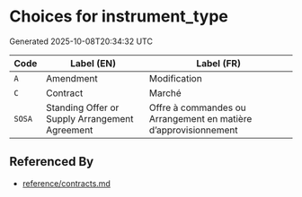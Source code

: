 # Choices for instrument_type

Generated 2025-10-08T20:34:32 UTC

| Code | Label (EN) | Label (FR) |
|------|------------|------------|
| `A` | Amendment | Modification |
| `C` | Contract | Marché |
| `SOSA` | Standing Offer or Supply Arrangement Agreement | Offre à commandes ou Arrangement en matière d’approvisionnement |


## Referenced By

- [reference/contracts.md](../reference/contracts.md)
